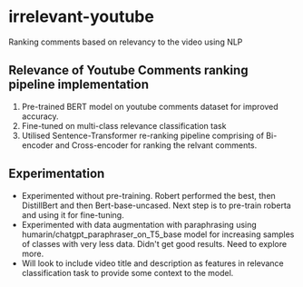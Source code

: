 # irrelevant-youtube
Ranking comments based on relevancy to the video using NLP

## Relevance of Youtube Comments ranking pipeline implementation
1. Pre-trained BERT model on youtube comments dataset for improved accuracy.
2. Fine-tuned on multi-class relevance classification task
3. Utilised Sentence-Transformer re-ranking pipeline comprising of Bi-encoder and Cross-encoder for ranking the relvant comments.

## Experimentation
* Experimented without pre-training. Robert performed the best, then DistillBert and then Bert-base-uncased. Next step is to pre-train roberta and using it for fine-tuning.
* Experimented with data augmentation with paraphrasing using humarin/chatgpt_paraphraser_on_T5_base model for increasing samples of classes with very less data. Didn't get good results. Need to explore more.
* Will look to include video title and description as features in relevance classification task to provide some context to the model.

